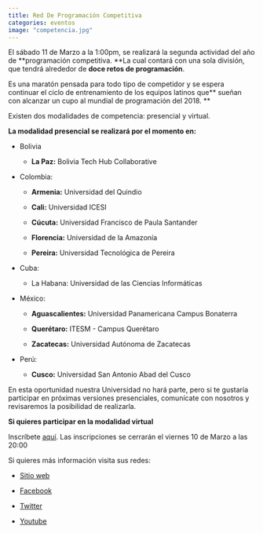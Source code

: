 ```yaml
---
title: Red De Programación Competitiva
categories: eventos
image: "competencia.jpg"
---
```


El sábado 11 de Marzo a la 1:00pm, se realizará la segunda actividad del año de **programación competitiva. **La cual contará con una sola división, que tendrá alrededor de **doce retos de programación**.

Es una maratón pensada para todo tipo de competidor y se espera continuar el ciclo de entrenamiento de los equipos latinos que** sueñan con alcanzar un cupo al mundial de programación del 2018. **

Existen dos modalidades de competencia: presencial y virtual.

**La modalidad presencial se realizará por el momento en:**

* Bolivia

    * **La Paz:** Bolivia Tech Hub Collaborative

* Colombia:

    * **Armenia:** Universidad del Quindio

    * **Cali:** Universidad ICESI

    * **Cúcuta:** Universidad Francisco de Paula Santander

    * **Florencia:** Universidad de la Amazonía

    * **Pereira:** Universidad Tecnológica de Pereira

* Cuba:

    * La Habana: Universidad de las Ciencias Informáticas

* México:

    * **Aguascalientes:** Universidad Panamericana Campus Bonaterra

    * **Querétaro:** ITESM - Campus Querétaro

    * **Zacatecas:** Universidad Autónoma de Zacatecas

* Perú:

    * **Cusco:** Universidad San Antonio Abad del Cusco

En esta oportunidad nuestra Universidad no hará parte, pero si te gustaría participar en próximas versiones presenciales, comunícate con nosotros y revisaremos la posibilidad de realizarla.

**Si quieres participar en la modalidad virtual**

Inscríbete [aquí](http://redprogramacioncompetitiva.com/contests/2017/02/). Las inscripciones se cerrarán el viernes 10 de Marzo a las 20:00

Si quieres más información visita sus redes:

* [Sitio web](http://redprogramacioncompetitiva.com)

* [Facebook](https://www.facebook.com/RedProgramacionCompetitiva/)

* [Twitter](http://twitter.com/RedProgramacion)

* [Youtube](https://youtube.com/redprogramacioncompetitiva)

